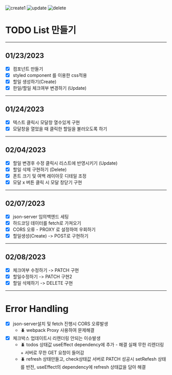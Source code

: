 ![create1](https://user-images.githubusercontent.com/115705457/217782019-b59d5c6b-67dc-41e8-8322-ba87cdbd7a8b.gif)
![update](https://user-images.githubusercontent.com/115705457/217781614-cb249d04-33c4-4e1f-9ded-e60dfd2c5f82.gif)
![delete](https://user-images.githubusercontent.com/115705457/217781638-71c06a86-d3cc-462c-b2ff-de8eb82202cc.gif)


# **TODO List 만들기**

---

## **01/23/2023**

- [x]  컴포넌트 만들기
- [x]  styled component 를 이용한 css적용
- [x]  할일 생성하기(Create)
- [x]  한일/할일 체크여부 변경하기 (Update) ️

---

## **01/24/2023**

- [x]  텍스트 클릭시 모달창 열수있게 구현
- [x]  모달창을 열었을 때 클릭한 할일을 불러오도록 하기

---

## **02/04/2023**

- [x]  할일 변경후 수정 클릭시 리스트에 반영시키기 (Update)
- [x]  할일 삭제 구현하기 (Delete)
- [x]  폰트 크기 및 여백 레이아웃 디테일 조정
- [x]  모달 x 버튼 클릭 시 모달 창닫기 구현

---

## **02/07/2023**

- [x]  json-server 임의백엔드 세팅
- [x]  하드코딩 데이터를 fetch로 가져오기
- [x]  CORS 오류 - PROXY 로 설정하여 우회하기
- [x]  할일생성(Create) -> POST로 구현하기

---

## **02/08/2023**

- [x]  체크여부 수정하기 -> PATCH 구현
- [x]  할일수정하기 -> PATCH 구현2
- [x]  할일 삭제하기 -> DELETE 구현

---

# **Error Handling**

- [x]  json-server설치 및 fetch 진행시 CORS 오류발생
    - 🪲 webpack Proxy 사용하여 문제해결
- [x]  체크박스 업데이트시 리렌더링 안되는 이슈발생
    - 🪲 todos 상태값 useEffect dependency에 추가 - 해결 실패
    무한 리렌더링 + 서버로 무한 GET 요청이 들어감
    - 🪲 refresh 상태만들고, check상태값 서버로 PATCH 성공시 setRefesh 상태를 반전, useEffect의 dependency에 refresh 상태값을 담아 해결